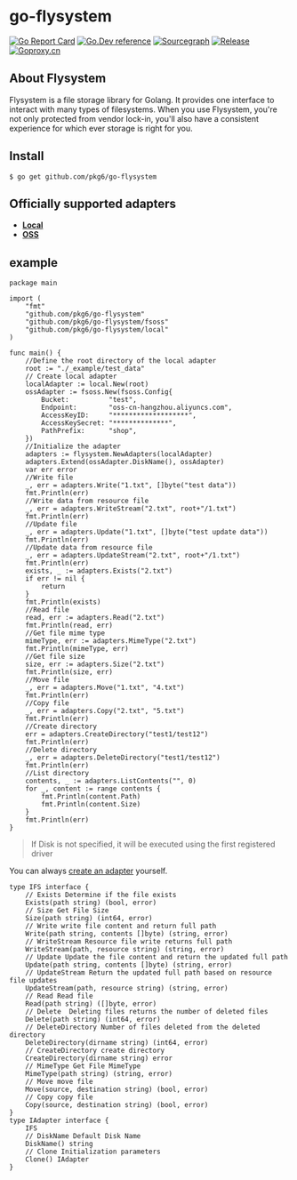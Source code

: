 # go-flysystem

[![Go Report Card](https://goreportcard.com/badge/github.com/pkg6/go-flysystem)](https://goreportcard.com/report/github.com/pkg6/go-flysystem)
[![Go.Dev reference](https://img.shields.io/badge/go.dev-reference-blue?logo=go&logoColor=white)](https://pkg.go.dev/github.com/pkg6/go-flysystem?tab=doc)
[![Sourcegraph](https://sourcegraph.com/github.com/pkg6/go-flysystem/-/badge.svg)](https://sourcegraph.com/github.com/pkg6/go-flysystem?badge)
[![Release](https://img.shields.io/github/release/pkg6/go-flysystem.svg?style=flat-square)](https://github.com/pkg6/go-flysystem/releases)
[![Goproxy.cn](https://goproxy.cn/stats/github.com/pkg6/go-flysystem/badges/download-count.svg)](https://goproxy.cn)


## About Flysystem

Flysystem is a file storage library for Golang. It provides one interface to interact with many types of filesystems. When you use Flysystem, you're not only protected from vendor lock-in, you'll also have a consistent experience for which ever storage is right for you.

## Install

~~~
$ go get github.com/pkg6/go-flysystem
~~~

## Officially supported adapters

- **[Local](https://github.com/pkg6/go-flysystem/blob/main/local/)**
- **[OSS](https://help.aliyun.com/product/31815.html)**

## example

~~~
package main

import (
	"fmt"
	"github.com/pkg6/go-flysystem"
	"github.com/pkg6/go-flysystem/fsoss"
	"github.com/pkg6/go-flysystem/local"
)

func main() {
	//Define the root directory of the local adapter
	root := "./_example/test_data"
	// Create local adapter
	localAdapter := local.New(root)
	ossAdapter := fsoss.New(fsoss.Config{
		Bucket:          "test",
		Endpoint:        "oss-cn-hangzhou.aliyuncs.com",
		AccessKeyID:     "*******************",
		AccessKeySecret: "**************",
		PathPrefix:      "shop",
	})
	//Initialize the adapter
	adapters := flysystem.NewAdapters(localAdapter)
	adapters.Extend(ossAdapter.DiskName(), ossAdapter)
	var err error
	//Write file
	_, err = adapters.Write("1.txt", []byte("test data"))
	fmt.Println(err)
	//Write data from resource file
	_, err = adapters.WriteStream("2.txt", root+"/1.txt")
	fmt.Println(err)
	//Update file
	_, err = adapters.Update("1.txt", []byte("test update data"))
	fmt.Println(err)
	//Update data from resource file
	_, err = adapters.UpdateStream("2.txt", root+"/1.txt")
	fmt.Println(err)
	exists, _ := adapters.Exists("2.txt")
	if err != nil {
		return
	}
	fmt.Println(exists)
	//Read file
	read, err := adapters.Read("2.txt")
	fmt.Println(read, err)
	//Get file mime type
	mimeType, err := adapters.MimeType("2.txt")
	fmt.Println(mimeType, err)
	//Get file size
	size, err := adapters.Size("2.txt")
	fmt.Println(size, err)
	//Move file
	_, err = adapters.Move("1.txt", "4.txt")
	fmt.Println(err)
	//Copy file
	_, err = adapters.Copy("2.txt", "5.txt")
	fmt.Println(err)
	//Create directory
	err = adapters.CreateDirectory("test1/test12")
	fmt.Println(err)
	//Delete directory
	_, err = adapters.DeleteDirectory("test1/test12")
	fmt.Println(err)
	//List directory
	contents, _ := adapters.ListContents("", 0)
	for _, content := range contents {
		fmt.Println(content.Path)
		fmt.Println(content.Size)
	}
	fmt.Println(err)
}
~~~

> If Disk is not specified, it will be executed using the first registered driver



You can always [create an adapter](https://github.com/pkg6/go-flysystem/blob/main/adapter.go) yourself.

~~~
type IFS interface {
	// Exists Determine if the file exists
	Exists(path string) (bool, error)
	// Size Get File Size
	Size(path string) (int64, error)
	// Write write file content and return full path
	Write(path string, contents []byte) (string, error)
	// WriteStream Resource file write returns full path
	WriteStream(path, resource string) (string, error)
	// Update Update the file content and return the updated full path
	Update(path string, contents []byte) (string, error)
	// UpdateStream Return the updated full path based on resource file updates
	UpdateStream(path, resource string) (string, error)
	// Read Read file
	Read(path string) ([]byte, error)
	// Delete  Deleting files returns the number of deleted files
	Delete(path string) (int64, error)
	// DeleteDirectory Number of files deleted from the deleted directory
	DeleteDirectory(dirname string) (int64, error)
	// CreateDirectory create directory
	CreateDirectory(dirname string) error
	// MimeType Get File MimeType
	MimeType(path string) (string, error)
	// Move move file
	Move(source, destination string) (bool, error)
	// Copy copy file
	Copy(source, destination string) (bool, error)
}
type IAdapter interface {
	IFS
	// DiskName Default Disk Name
	DiskName() string
	// Clone Initialization parameters
	Clone() IAdapter
}
~~~

